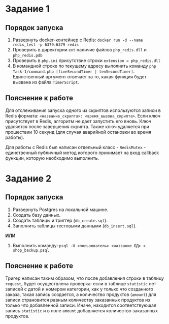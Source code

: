 # Задание 1

## Порядок запуска

1. Развернуть docker-контейнер с Redis: `docker run -d --name redis_test -p 6379:6379 redis`
2. Проверить в директории `ext` наличие файлов `php_redis.dll` и `php_redis.pdb`
3. Проверить в `php.ini` присутствие строки `extension = php_redis.dll`
4. В командной строке по текущему адресу выполнить команду `php Task-1/command.php [fiveSecondTimer | tenSecondTimer]`.
   Единственный аргумент отвечает за то, какая функция будет вызвана из файла `TimerScript`.

## Пояснение к работе

Для отслеживания запуска одного из скриптов используются записи в Redis
формата: `<название_скрипта>: <время_вызова_скрипта>`. Если ключ присутствует в Redis, алгоритм не дает запустить его
вновь. Ключ удаляется после завершения скрипта. Также ключ удаляется при прошествии 10 секунд (для случая аварийной
остановки во время работы).

Для работы с Redis был написан отдельный класс - `RedisMutex` - единственный публичный метод которого принимает на вход
callback функции, которую необходимо выполнить.

# Задание 2

## Порядок запуска

1. Развернуть Postgres на локальной машине.
2. Создать базу данных.
3. Создать таблицы и триггер (`db_create.sql`).
4. Заполнить таблицы тестовыми данными (`db_insert.sql`).

**ИЛИ**

1. Выполнить команду: `psql -U <пользователь> <название_БД> < shop_backup.psql`

## Пояснение к работе

Тригер написан таким образом, что после добавления строки в таблицу `request`, будет осуществлена проверка: если в
таблице `statistic` нет записей с датой и номером категории, как у только что созданного заказа, такая запись создается,
а количество продуктов (`amount`) для записи страновится равным количеству заказанных продуктов из только что
добавленной записи. Иначе, находится соответствующая запись `statistic` и в поле `amount` добавляется количество
заказанных продуктов.